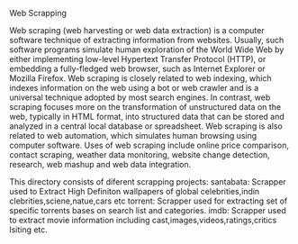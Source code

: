 Web Scrapping  

Web scraping (web harvesting or web data extraction) is a computer software technique of extracting information from websites. Usually, such software programs simulate human exploration of the World Wide Web by either implementing low-level Hypertext Transfer Protocol (HTTP), or embedding a fully-fledged web browser, such as Internet Explorer or Mozilla Firefox.
Web scraping is closely related to web indexing, which indexes information on the web using a bot or web crawler and is a universal technique adopted by most search engines. In contrast, web scraping focuses more on the transformation of unstructured data on the web, typically in HTML format, into structured data that can be stored and analyzed in a central local database or spreadsheet. Web scraping is also related to web automation, which simulates human browsing using computer software. Uses of web scraping include online price comparison, contact scraping, weather data monitoring, website change detection, research, web mashup and web data integration.

This directory consists of diferent scrapping projects:
santabata: Scrapper used to  Extract High Definiton wallpapers of global celebrities,indin clebrities,sciene,natue,cars etc
torrent:  Scrapper used for extracting set of specific torrents bases on search list and categories.
imdb:  Scrapper used to extract movie information including cast,images,videos,ratings,critics lsiting etc.
